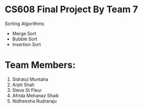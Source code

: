 # CS608 Final Project By Team 7
Sorting Algorithms 
  - Merge Sort
  - Bubble Sort
  - Insertion Sort

# Team Members:
 1. Sidratul Muntaha
 2. Arpit Shah
 3. Steve St Fleur
 4. Afrida Mehanaz Shaik
 5. Nidheesha Rudraraju
